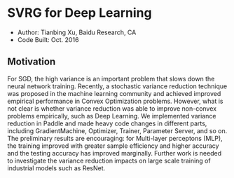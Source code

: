 # SVRG for Deep Learning
* Author: Tianbing Xu, Baidu Research, CA
* Code Built: Oct. 2016
## Motivation
For SGD, the high variance is an important problem that slows down the
neural network training. Recently, a stochastic variance reduction technique
was proposed in the machine learning community and achieved improved empirical performance 
in Convex Optimization problems. However, what is not clear is
whether variance reduction was able to improve non-convex problems empirically, 
such as Deep Learning. We implemented variance reduction in Paddle and
made heavy code changes in different parts, including GradientMachine, Optimizer, 
Trainer, Parameter Server, and so on. The preliminary results are encouraging:
for Multi-layer perceptons (MLP), the training improved with greater sample efficiency 
and higher accuracy and the testing accuracy has improved marginally. Further work is needed to investigate 
the variance reduction impacts on large scale training of industrial models such as ResNet.
